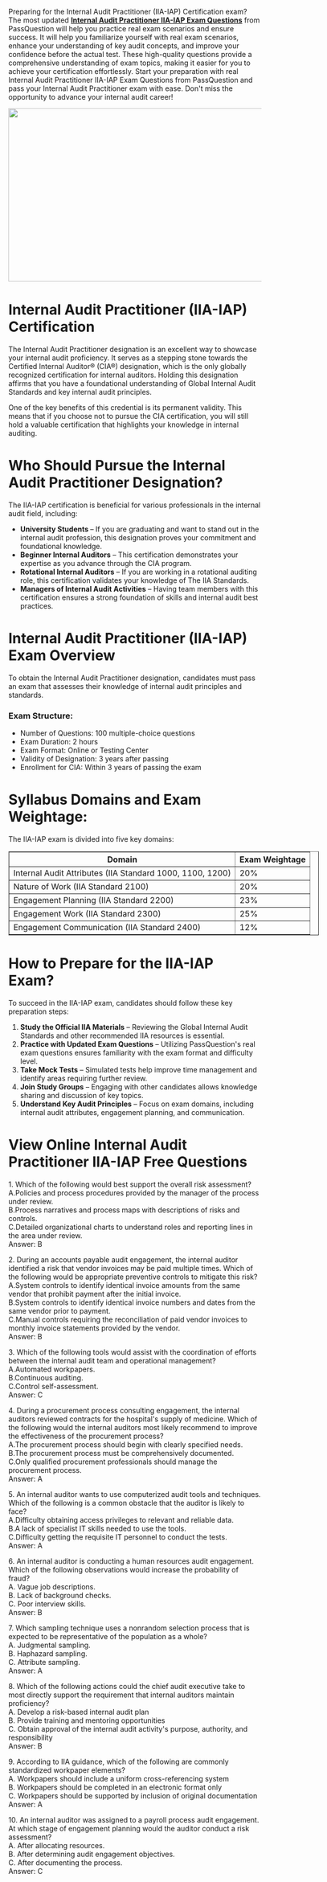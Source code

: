 <p>Preparing for the Internal Audit Practitioner (IIA-IAP) Certification exam? The most updated <strong><a href="https://www.passquestion.com/iia-iap.html">Internal Audit Practitioner IIA-IAP Exam Questions</a></strong> from PassQuestion will help you practice real exam scenarios and ensure success. It will&nbsp;help you familiarize yourself with real exam scenarios, enhance your understanding of key audit concepts, and improve your confidence before the actual test. These high-quality questions provide a comprehensive understanding of exam topics, making it easier for you to achieve your certification effortlessly. Start your preparation with real Internal Audit Practitioner IIA-IAP Exam Questions from PassQuestion and pass your Internal Audit Practitioner exam with ease. Don&#39;t miss the opportunity to advance your internal audit career!&nbsp;</p>

<p><img alt="" src="https://www.passquestion.com/uploads/pqcom/images/20250217/0ae32d108a2b1a9af6c719dfdd808c6e.png" style="height:345px; width:618px" /></p>

<h1>Internal Audit Practitioner (IIA-IAP) Certification</h1>

<p>The Internal Audit Practitioner designation is an excellent way to showcase your internal audit proficiency. It serves as a stepping stone towards the Certified Internal Auditor&reg; (CIA&reg;) designation, which is the only globally recognized certification for internal auditors. Holding this designation affirms that you have a foundational understanding of Global Internal Audit Standards and key internal audit principles.</p>

<p>One of the key benefits of this credential is its permanent validity. This means that if you choose not to pursue the CIA certification, you will still hold a valuable certification that highlights your knowledge in internal auditing.</p>

<h1>Who Should Pursue the Internal Audit Practitioner Designation?</h1>

<p>The IIA-IAP certification is beneficial for various professionals in the internal audit field, including:</p>

<ul>
	<li><strong>University Students </strong>&ndash; If you are graduating and want to stand out in the internal audit profession, this designation proves your commitment and foundational knowledge.</li>
	<li><strong>Beginner Internal Auditors</strong> &ndash; This certification demonstrates your expertise as you advance through the CIA program.</li>
	<li><strong>Rotational Internal Auditors</strong> &ndash; If you are working in a rotational auditing role, this certification validates your knowledge of The IIA Standards.</li>
	<li><strong>Managers of Internal Audit Activities</strong> &ndash; Having team members with this certification ensures a strong foundation of skills and internal audit best practices.</li>
</ul>

<h1>Internal Audit Practitioner (IIA-IAP) Exam Overview</h1>

<p>To obtain the Internal Audit Practitioner designation, candidates must pass an exam that assesses their knowledge of internal audit principles and standards.</p>

<h3>Exam Structure:</h3>

<ul>
	<li>Number of Questions: 100 multiple-choice questions</li>
	<li>Exam Duration: 2 hours</li>
	<li>Exam Format: Online or Testing Center</li>
	<li>Validity of Designation: 3 years after passing</li>
	<li>Enrollment for CIA: Within 3 years of passing the exam</li>
</ul>

<h1>Syllabus Domains and Exam Weightage:</h1>

<p>The IIA-IAP exam is divided into five key domains:</p>

<table border="1" style="width:618px">
	<tbody>
		<tr>
			<th>Domain</th>
			<th>Exam Weightage</th>
		</tr>
		<tr>
			<td>Internal Audit Attributes (IIA Standard 1000, 1100, 1200)</td>
			<td>20%</td>
		</tr>
		<tr>
			<td>Nature of Work (IIA Standard 2100)</td>
			<td>20%</td>
		</tr>
		<tr>
			<td>Engagement Planning (IIA Standard 2200)</td>
			<td>23%</td>
		</tr>
		<tr>
			<td>Engagement Work (IIA Standard 2300)</td>
			<td>25%</td>
		</tr>
		<tr>
			<td>Engagement Communication (IIA Standard 2400)</td>
			<td>12%</td>
		</tr>
	</tbody>
</table>

<h1>How to Prepare for the IIA-IAP Exam?</h1>

<p>To succeed in the IIA-IAP exam, candidates should follow these key preparation steps:</p>

<ol>
	<li><strong>Study the Official IIA Materials</strong> &ndash; Reviewing the Global Internal Audit Standards and other recommended IIA resources is essential.</li>
	<li><strong>Practice with Updated Exam Questions</strong> &ndash; Utilizing PassQuestion&#39;s real exam questions ensures familiarity with the exam format and difficulty level.</li>
	<li><strong>Take Mock Tests</strong> &ndash; Simulated tests help improve time management and identify areas requiring further review.</li>
	<li><strong>Join Study Groups</strong> &ndash; Engaging with other candidates allows knowledge sharing and discussion of key topics.</li>
	<li><strong>Understand Key Audit Principles</strong> &ndash; Focus on exam domains, including internal audit attributes, engagement planning, and communication.</li>
</ol>

<h1>View Online Internal Audit Practitioner IIA-IAP Free Questions</h1>

<p>1. Which of the following would best support the overall risk assessment?<br />
A.Policies and process procedures provided by the manager of the process under review.<br />
B.Process narratives and process maps with descriptions of risks and controls.<br />
C.Detailed organizational charts to understand roles and reporting lines in the area under review.<br />
Answer: B</p>

<p>2. During an accounts payable audit engagement, the internal auditor identified a risk that vendor invoices may be paid multiple times. Which of the following would be appropriate preventive controls to mitigate this risk?<br />
A.System controls to identify identical invoice amounts from the same vendor that prohibit payment after the initial invoice.<br />
B.System controls to identify identical invoice numbers and dates from the same vendor prior to payment.<br />
C.Manual controls requiring the reconciliation of paid vendor invoices to monthly invoice statements provided by the vendor.<br />
Answer: B</p>

<p>3. Which of the following tools would assist with the coordination of efforts between the internal audit team and operational management?<br />
A.Automated workpapers.<br />
B.Continuous auditing.<br />
C.Control self-assessment.<br />
Answer: C</p>

<p>4. During a procurement process consulting engagement, the internal auditors reviewed contracts for the hospital&#39;s supply of medicine. Which of the following would the internal auditors most likely recommend to improve the effectiveness of the procurement process?<br />
A.The procurement process should begin with clearly specified needs.<br />
B.The procurement process must be comprehensively documented.<br />
C.Only qualified procurement professionals should manage the procurement process.<br />
Answer: A</p>

<p>5. An internal auditor wants to use computerized audit tools and techniques. Which of the following is a common obstacle that the auditor is likely to face?<br />
A.Difficulty obtaining access privileges to relevant and reliable data.<br />
B.A lack of specialist IT skills needed to use the tools.<br />
C.Difficulty getting the requisite IT personnel to conduct the tests.<br />
Answer: A</p>

<p>6. An internal auditor is conducting a human resources audit engagement. Which of the following observations would increase the probability of fraud?<br />
A. Vague job descriptions.<br />
B. Lack of background checks.<br />
C. Poor interview skills.<br />
Answer: B</p>

<p>7. Which sampling technique uses a nonrandom selection process that is expected to be representative of the population as a whole?<br />
A. Judgmental sampling.<br />
B. Haphazard sampling.<br />
C. Attribute sampling.<br />
Answer: A</p>

<p>8. Which of the following actions could the chief audit executive take to most directly support the requirement that internal auditors maintain proficiency?<br />
A. Develop a risk-based internal audit plan<br />
B. Provide training and mentoring opportunities<br />
C. Obtain approval of the internal audit activity&#39;s purpose, authority, and responsibility<br />
Answer: B</p>

<p>9. According to IIA guidance, which of the following are commonly standardized workpaper elements?<br />
A. Workpapers should include a uniform cross-referencing system<br />
B. Workpapers should be completed in an electronic format only<br />
C. Workpapers should be supported by inclusion of original documentation<br />
Answer: A</p>

<p>10. An internal auditor was assigned to a payroll process audit engagement. At which stage of engagement planning would the auditor conduct a risk assessment?<br />
A. After allocating resources.<br />
B. After determining audit engagement objectives.<br />
C. After documenting the process.<br />
Answer: C</p>
